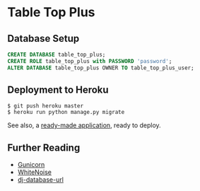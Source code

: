# Table Top Plus

## Database Setup

```sql
CREATE DATABASE table_top_plus;
CREATE ROLE table_top_plus with PASSWORD 'password';
ALTER DATABASE table_top_plus OWNER TO table_top_plus_user; 
```

## Deployment to Heroku

```
$ git push heroku master
$ heroku run python manage.py migrate
```

See also, a [ready-made application](https://github.com/heroku/python-getting-started), ready to deploy.

## Further Reading

- [Gunicorn](https://warehouse.python.org/project/gunicorn/)
- [WhiteNoise](https://warehouse.python.org/project/whitenoise/)
- [dj-database-url](https://warehouse.python.org/project/dj-database-url/)
